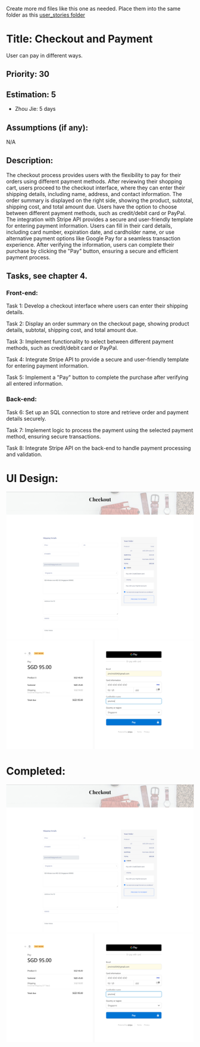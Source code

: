 Create more md files like this one as needed. Place them into the same folder 
as this [user_stories folder](./)

# Title: Checkout and Payment

User can pay in different ways.
 
## Priority: 30
 

## Estimation: 5
* Zhou Jie: 5 days
 

## Assumptions (if any):
N/A
## Description:  
The checkout process provides users with the flexibility to pay for their orders using different payment methods. After reviewing their shopping cart, users proceed to the checkout interface, where they can enter their shipping details, including name, address, and contact information. The order summary is displayed on the right side, showing the product, subtotal, shipping cost, and total amount due. Users have the option to choose between different payment methods, such as credit/debit card or PayPal. The integration with Stripe API provides a secure and user-friendly template for entering payment information. Users can fill in their card details, including card number, expiration date, and cardholder name, or use alternative payment options like Google Pay for a seamless transaction experience. After verifying the information, users can complete their purchase by clicking the "Pay" button, ensuring a secure and efficient payment process.

## Tasks, see chapter 4.

### Front-end:

Task 1: Develop a checkout interface where users can enter their shipping details.

Task 2: Display an order summary on the checkout page, showing product details, subtotal, shipping cost, and total amount due.

Task 3: Implement functionality to select between different payment methods, such as credit/debit card or PayPal.

Task 4: Integrate Stripe API to provide a secure and user-friendly template for entering payment information.

Task 5: Implement a "Pay" button to complete the purchase after verifying all entered information.

### Back-end:

Task 6: Set up an SQL connection to store and retrieve order and payment details securely.

Task 7: Implement logic to process the payment using the selected payment method, ensuring secure transactions.

Task 8: Integrate Stripe API on the back-end to handle payment processing and validation.



# UI Design:
![alt text](pictures/CheckPayment1.png)
![alt text](pictures/CheckPayment2.png)


# Completed:
![alt text](pictures/CheckPayment1.png)
![alt text](pictures/CheckPayment2.png)

